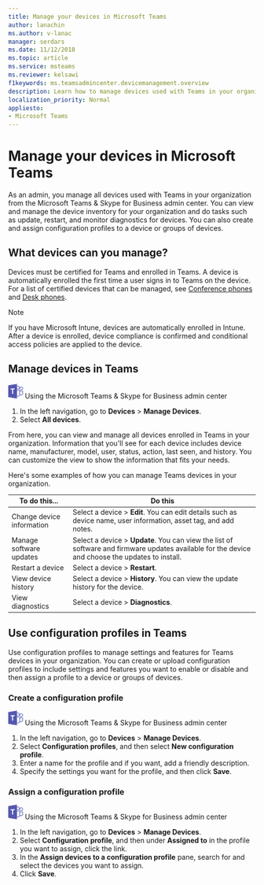 ```yaml
---
title: Manage your devices in Microsoft Teams
author: lanachin
ms.author: v-lanac
manager: serdars
ms.date: 11/12/2018
ms.topic: article
ms.service: msteams
ms.reviewer: kelsawi
f1keywords: ms.teamsadmincenter.devicemanagement.overview
description: Learn how to manage devices used with Teams in your organization. 
localization_priority: Normal
appliesto: 
- Microsoft Teams
---
```


# Manage your devices in Microsoft Teams

 As an admin, you manage all devices used with Teams in your organization from the Microsoft Teams & Skype for Business admin center. You can view and manage the device inventory for your organization and do tasks such as update, restart, and monitor diagnostics for devices. You can also create and assign configuration profiles to a device or groups of devices. 

## What devices can you manage?
Devices must be certified for Teams and enrolled in Teams. A device is automatically enrolled the first time a user signs in to Teams on the device. For a list of certified devices that can be managed, see [Conference phones](https://products.office.com/en-us/microsoft-teams/across-devices/devices/category?categoryid=ddb1bc66-7499-4823-8d2b-a2c6dbe4f716) and [Desk phones](https://products.office.com/en-us/microsoft-teams/across-devices/devices/category?categoryid=c6536b33-f554-4b55-bd3d-c98733ebc017&page=1&filters=).

> [!NOTE]
> If you have Microsoft Intune, devices are automatically enrolled in Intune. After a device is enrolled, device compliance is confirmed and conditional access policies are applied to the device. 

## Manage devices in Teams

![teams-logo-30x30.png](media/teams-logo-30x30.png) Using the Microsoft Teams & Skype for Business admin center

1. In the left navigation, go to **Devices** > **Manage Devices**.
2. Select **All devices**.  

 From here, you can view and manage all devices enrolled in Teams in your organization. Information that you'll see for each device includes device name, manufacturer, model, user, status, action, last seen, and history. You can customize the view to show the information that fits your needs.

 Here's some examples of how you can manage Teams devices in your organization.  
    
|To do this...  |Do this |
|---------|---------|
|Change device information   | Select a device > **Edit**. You can edit details such as device name, user information, asset tag, and add notes.     |
|Manage software updates   |Select a device > **Update**. You can view the list of software and firmware updates available for the device and choose the updates to install.    |
|Restart a device   |Select a device > **Restart**.          |
|View device history  | Select a device > **History**. You can view the update history for the device.     |
|View diagnostics  | Select a device > **Diagnostics**.        |

## Use configuration profiles in Teams

Use configuration profiles to manage settings and features for Teams devices in your organization. You can create or upload configuration profiles to include settings and features you want to enable or disable and then assign a profile to a device or groups of devices. 

### Create a configuration profile

![teams-logo-30x30.png](media/teams-logo-30x30.png) Using the Microsoft Teams & Skype for Business admin center

1. In the left navigation, go to **Devices** > **Manage Devices**.
2. Select **Configuration profiles**, and then select **New configuration profile**.
3. Enter a name for the profile and if you want, add a friendly description.
4. Specify the settings you want for the profile, and then click **Save**.

### Assign a configuration profile

![teams-logo-30x30.png](media/teams-logo-30x30.png) Using the Microsoft Teams & Skype for Business admin center

1. In the left navigation, go to **Devices** > **Manage Devices**.
2. Select **Configuration profile**, and then under **Assigned to** in the profile you want to assign, click the link.  
3. In the **Assign devices to a configuration profile** pane, search for and select the devices you want to assign.
4. Click **Save**.
